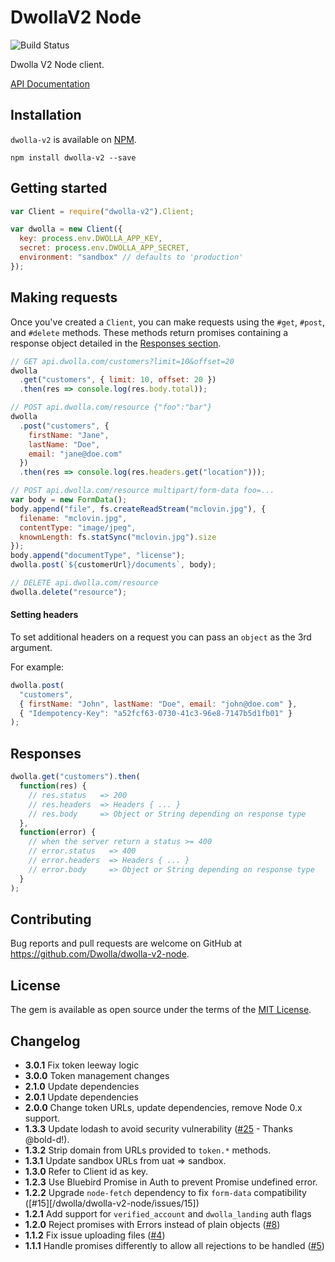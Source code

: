 # DwollaV2 Node

![Build Status](https://travis-ci.org/Dwolla/dwolla-v2-node.svg)

Dwolla V2 Node client.

[API Documentation](https://docsv2.dwolla.com)

## Installation

`dwolla-v2` is available on [NPM](https://www.npmjs.com/package/dwolla-v2).

```
npm install dwolla-v2 --save
```

## Getting started

```javascript
var Client = require("dwolla-v2").Client;

var dwolla = new Client({
  key: process.env.DWOLLA_APP_KEY,
  secret: process.env.DWOLLA_APP_SECRET,
  environment: "sandbox" // defaults to 'production'
});
```

## Making requests

Once you've created a `Client`, you can make requests using the `#get`, `#post`,
and `#delete` methods. These methods return promises containing a response object
detailed in the [Responses section](#responses).

```javascript
// GET api.dwolla.com/customers?limit=10&offset=20
dwolla
  .get("customers", { limit: 10, offset: 20 })
  .then(res => console.log(res.body.total));

// POST api.dwolla.com/resource {"foo":"bar"}
dwolla
  .post("customers", {
    firstName: "Jane",
    lastName: "Doe",
    email: "jane@doe.com"
  })
  .then(res => console.log(res.headers.get("location")));

// POST api.dwolla.com/resource multipart/form-data foo=...
var body = new FormData();
body.append("file", fs.createReadStream("mclovin.jpg"), {
  filename: "mclovin.jpg",
  contentType: "image/jpeg",
  knownLength: fs.statSync("mclovin.jpg").size
});
body.append("documentType", "license");
dwolla.post(`${customerUrl}/documents`, body);

// DELETE api.dwolla.com/resource
dwolla.delete("resource");
```

#### Setting headers

To set additional headers on a request you can pass an `object` as the 3rd argument.

For example:

```javascript
dwolla.post(
  "customers",
  { firstName: "John", lastName: "Doe", email: "john@doe.com" },
  { "Idempotency-Key": "a52fcf63-0730-41c3-96e8-7147b5d1fb01" }
);
```

## Responses

```javascript
dwolla.get("customers").then(
  function(res) {
    // res.status   => 200
    // res.headers  => Headers { ... }
    // res.body     => Object or String depending on response type
  },
  function(error) {
    // when the server return a status >= 400
    // error.status   => 400
    // error.headers  => Headers { ... }
    // error.body     => Object or String depending on response type
  }
);
```

## Contributing

Bug reports and pull requests are welcome on GitHub at https://github.com/Dwolla/dwolla-v2-node.

## License

The gem is available as open source under the terms of the [MIT License](https://github.com/Dwolla/dwolla-v2-node).

## Changelog

- **3.0.1** Fix token leeway logic
- **3.0.0** Token management changes
- **2.1.0** Update dependencies
- **2.0.1** Update dependencies
- **2.0.0** Change token URLs, update dependencies, remove Node 0.x support.
- **1.3.3** Update lodash to avoid security vulnerability ([#25](/Dwolla/dwolla-v2-node/issues/25) - Thanks @bold-d!).
- **1.3.2** Strip domain from URLs provided to `token.*` methods.
- **1.3.1** Update sandbox URLs from uat => sandbox.
- **1.3.0** Refer to Client id as key.
- **1.2.3** Use Bluebird Promise in Auth to prevent Promise undefined error.
- **1.2.2** Upgrade `node-fetch` dependency to fix `form-data` compatibility ([#15][/dwolla/dwolla-v2-node/issues/15])
- **1.2.1** Add support for `verified_account` and `dwolla_landing` auth flags
- **1.2.0** Reject promises with Errors instead of plain objects ([#8](/Dwolla/dwolla-v2-node/issues/8))
- **1.1.2** Fix issue uploading files ([#4](/Dwolla/dwolla-v2-node/issues/4))
- **1.1.1** Handle promises differently to allow all rejections to be handled ([#5](/Dwolla/dwolla-v2-node/issues/5))
